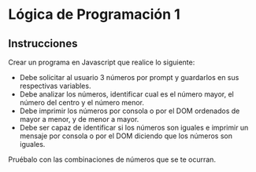 # Lógica de Programación 1

## Instrucciones

Crear un programa en Javascript que realice lo siguiente:

* Debe solicitar al usuario 3 números por prompt y guardarlos en sus respectivas variables.
* Debe analizar los números, identificar cual es el número mayor, el número del centro y el número menor.
* Debe imprimir los números por consola o por el DOM ordenados de mayor a menor, y de menor a mayor.
* Debe ser capaz de identificar si los números son iguales e imprimir un mensaje por consola o por el DOM diciendo que los números son iguales.

Pruébalo con las combinaciones de números que se te ocurran.